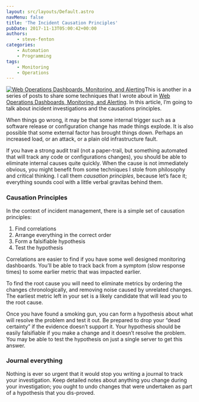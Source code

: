 ```yaml
---
layout: src/layouts/Default.astro
navMenu: false
title: 'The Incident Causation Principles'
pubDate: 2017-11-13T05:00:42+00:00
authors:
    - steve-fenton
categories:
    - Automation
    - Programming
tags:
    - Monitoring
    - Operations
---
```


[![Web Operations Dashboards, Monitoring, and Alerting](/img/2017/08/web-operations-monitoring.jpg)](/publications/web-ops-dashboards-monitoring-and-alerting/)This is another in a series of posts to share some techniques that I wrote about in [Web Operations Dashboards, Monitoring, and Alerting](/publications/web-ops-dashboards-monitoring-and-alerting/). In this article, I’m going to talk about incident investigations and the causations principles.

When things go wrong, it may be that some internal trigger such as a software release or configuration change has made things explode. It is also possible that some external factor has brought things down. Perhaps an increased load, or an attack, or a plain old infrastructure fault.

If you have a strong audit trail (not a paper-trail, but something automated that will track any code or configurations changes), you should be able to eliminate internal causes quite quickly. When the cause is not immediately obvious, you might benefit from some techniques I stole from philosophy and critical thinking. I call them *causation principles*, because let’s face it; everything sounds cool with a little verbal gravitas behind them.

### Causation Principles

In the context of incident management, there is a simple set of causation principles:

1. Find correlations
2. Arrange everything in the correct order
3. Form a falsifiable hypothesis
4. Test the hypothesis

Correlations are easier to find if you have some well designed monitoring dashboards. You’ll be able to track back from a symptom (slow response times) to some earlier metric that was impacted earlier.

To find the root cause you will need to eliminate metrics by ordering the changes chronologically, and removing noise caused by unrelated changes. The earliest metric left in your set is a likely candidate that will lead you to the root cause.

Once you have found a smoking gun, you can form a hypothesis about what will resolve the problem and test it out. Be prepared to drop your “dead certainty” if the evidence doesn’t support it. Your hypothesis should be easily falsifiable if you make a change and it doesn’t resolve the problem. You may be able to test the hypothesis on just a single server to get this answer.

### Journal everything

Nothing is ever so urgent that it would stop you writing a journal to track your investigation. Keep detailed notes about anything you change during your investigation; you ought to undo changes that were undertaken as part of a hypothesis that you dis-proved.